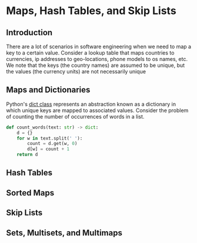 # Maps, Hash Tables, and Skip Lists

## Introduction
There are a lot of scenarios in software engineering when we need to map a key to a certain value. Consider a lookup table that maps countries to currencies, ip addresses to geo-locations, phone models to os names, etc. We note that the keys (the country names) are assumed to be unique, but the values (the currency units) are not necessarily unique

## Maps and Dictionaries
Python's [dict class](https://docs.python.org/3/tutorial/datastructures.html#dictionaries) represents an abstraction known as a dictionary in which unique keys are mapped to associated values. Consider the problem of counting the number of occurrences of words in a list.
```Python
def count_words(text: str) -> dict:
    d = {}
    for w in text.split(' '):
        count = d.get(w, 0)
        d[w] = count + 1
    return d
```



## Hash Tables

## Sorted Maps

## Skip Lists

## Sets, Multisets, and Multimaps


